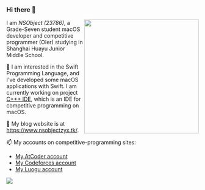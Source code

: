 ### Hi there 👋

<img align="right" src="https://github-readme-stats.vercel.app/api/top-langs/?username=23786" width='300px'>

I am _NSObject (23786)_, a Grade-Seven student macOS developer and competitive programmer (OIer) studying in Shanghai Huayu Junior Middle School.

🔭 I am interested in the Swift Programming Language, and I've developed some macOS applications with Swift. I am currently working on project [C+++ IDE](https://www.github.com/23786/Cppp-IDE), which is an IDE for competitive programming on macOS.

💬 My blog website is at <https://www.nsobjectzyx.tk/>.


📫 My accounts on competitive-programming sites:

- [My AtCoder account](https://atcoder.jp/users/NSObject)
- [My Codeforces account](https://codeforces.com/profile/NSObject)
- [My Luogu account](https://www.luogu.com.cn/user/357545)


![](https://github-readme-stats.vercel.app/api?username=23786&show_icons=true) ![]()
